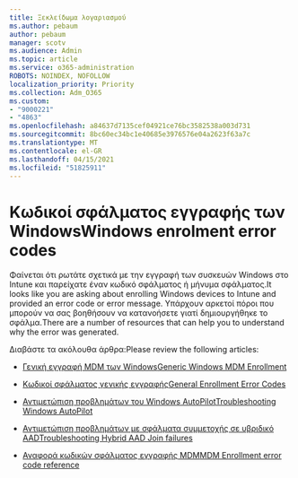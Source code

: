 ```yaml
---
title: Ξεκλείδωμα λογαριασμού
ms.author: pebaum
author: pebaum
manager: scotv
ms.audience: Admin
ms.topic: article
ms.service: o365-administration
ROBOTS: NOINDEX, NOFOLLOW
localization_priority: Priority
ms.collection: Adm_O365
ms.custom:
- "9000221"
- "4863"
ms.openlocfilehash: a84637d7135cef04921ce76bc3582538a003d731
ms.sourcegitcommit: 8bc60ec34bc1e40685e3976576e04a2623f63a7c
ms.translationtype: MT
ms.contentlocale: el-GR
ms.lasthandoff: 04/15/2021
ms.locfileid: "51825911"
---
```

# <a name="windows-enrolment-error-codes"></a><span data-ttu-id="9d8e2-102">Κωδικοί σφάλματος εγγραφής των Windows</span><span class="sxs-lookup"><span data-stu-id="9d8e2-102">Windows enrolment error codes</span></span>

<span data-ttu-id="9d8e2-103">Φαίνεται ότι ρωτάτε σχετικά με την εγγραφή των συσκευών Windows στο Intune και παρείχατε έναν κωδικό σφάλματος ή μήνυμα σφάλματος.</span><span class="sxs-lookup"><span data-stu-id="9d8e2-103">It looks like you are asking about enrolling Windows devices to Intune and provided an error code or error message.</span></span> <span data-ttu-id="9d8e2-104">Υπάρχουν αρκετοί πόροι που μπορούν να σας βοηθήσουν να κατανοήσετε γιατί δημιουργήθηκε το σφάλμα.</span><span class="sxs-lookup"><span data-stu-id="9d8e2-104">There are a number of resources that can help you to understand why the error was generated.</span></span>
 
<span data-ttu-id="9d8e2-105">Διαβάστε τα ακόλουθα άρθρα:</span><span class="sxs-lookup"><span data-stu-id="9d8e2-105">Please review the following articles:</span></span>

- [<span data-ttu-id="9d8e2-106">Γενική εγγραφή MDM των Windows</span><span class="sxs-lookup"><span data-stu-id="9d8e2-106">Generic Windows MDM Enrollment</span></span>](https://docs.microsoft.com/mem/intune/enrollment/troubleshoot-windows-enrollment-errors)

- [<span data-ttu-id="9d8e2-107">Κωδικοί σφάλματος γενικής εγγραφής</span><span class="sxs-lookup"><span data-stu-id="9d8e2-107">General Enrollment Error Codes</span></span>](https://docs.microsoft.com/mem/intune/enrollment/troubleshoot-device-enrollment-in-intune#general-enrollment-error-codes)

- [<span data-ttu-id="9d8e2-108">Αντιμετώπιση προβλημάτων του Windows AutoPilot</span><span class="sxs-lookup"><span data-stu-id="9d8e2-108">Troubleshooting Windows AutoPilot</span></span>](https://docs.microsoft.com/windows/deployment/windows-autopilot/troubleshooting)

- [<span data-ttu-id="9d8e2-109">Αντιμετώπιση προβλημάτων με σφάλματα συμμετοχής σε υβριδικό AAD</span><span class="sxs-lookup"><span data-stu-id="9d8e2-109">Troubleshooting Hybrid AAD Join failures</span></span>](https://docs.microsoft.com/azure/active-directory/devices/troubleshoot-hybrid-join-windows-current)

- [<span data-ttu-id="9d8e2-110">Αναφορά κωδικών σφάλματος εγγραφής MDM</span><span class="sxs-lookup"><span data-stu-id="9d8e2-110">MDM Enrollment error code reference</span></span>](https://docs.microsoft.com/windows/win32/mdmreg/mdm-registration-constants)

